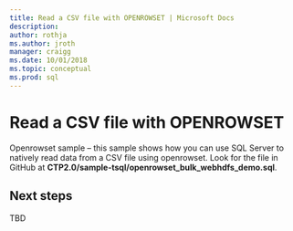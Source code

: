 ```yaml
---
title: Read a CSV file with OPENROWSET | Microsoft Docs
description:
author: rothja
ms.author: jroth
manager: craigg
ms.date: 10/01/2018
ms.topic: conceptual
ms.prod: sql
---
```


# Read a CSV file with OPENROWSET

Openrowset sample – this sample shows how you can use SQL Server to natively read data from a CSV file using openrowset.  Look for the file in GitHub at **CTP2.0/sample-tsql/openrowset_bulk_webhdfs_demo.sql**.

## Next steps

TBD